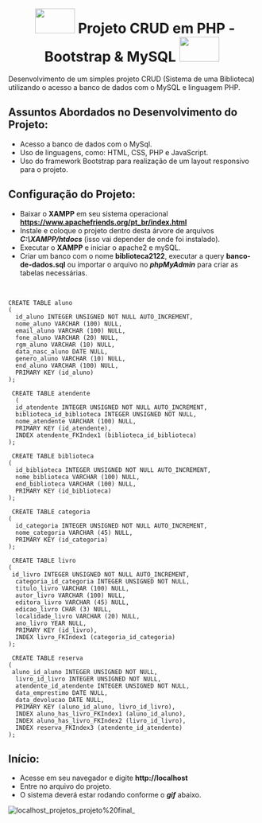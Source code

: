 **<h1 align="center">&nbsp;<img height="50" width="80" src="https://user-images.githubusercontent.com/62439381/159171737-c6465fff-b437-4198-9c7c-ab72fa0b5a1f.gif"> Projeto CRUD em PHP - Bootstrap & MySQL <img height="50" width="80" src="https://user-images.githubusercontent.com/62439381/159171737-c6465fff-b437-4198-9c7c-ab72fa0b5a1f.gif">&nbsp;</h1>**

Desenvolvimento de um simples projeto CRUD (Sistema de uma Biblioteca) utilizando o acesso a banco de dados com o MySQL e linguagem PHP.

## Assuntos Abordados no Desenvolvimento do Projeto:

- Acesso a banco de dados com o MySql.
- Uso de linguagens, como: HTML, CSS, PHP e JavaScript.
- Uso do framework Bootstrap para realização de um layout responsivo para o projeto.

## Configuração do Projeto:

- Baixar o **XAMPP** em seu sistema operacional **https://www.apachefriends.org/pt_br/index.html**
- Instale e coloque o projeto dentro desta árvore de arquivos **_C:\XAMPP/htdocs_** (isso vai depender de onde foi instalado).
- Executar o **XAMPP** e iniciar o apache2 e mySQL.
- Criar um banco com o nome **biblioteca2122**, executar a query **banco-de-dados.sql** ou importar o arquivo no **_phpMyAdmin_** para criar as tabelas necessárias.
<br>

```
CREATE TABLE aluno
(
  id_aluno INTEGER UNSIGNED NOT NULL AUTO_INCREMENT,
  nome_aluno VARCHAR (100) NULL,
  email_aluno VARCHAR (100) NULL,
  fone_aluno VARCHAR (20) NULL,
  rgm_aluno VARCHAR (10) NULL,
  data_nasc_aluno DATE NULL,
  genero_aluno VARCHAR (10) NULL,
  end_aluno VARCHAR (100) NULL,
  PRIMARY KEY (id_aluno)
);

 CREATE TABLE atendente
  (
  id_atendente INTEGER UNSIGNED NOT NULL AUTO_INCREMENT,
  biblioteca_id_biblioteca INTEGER UNSIGNED NOT NULL, 
  nome_atendente VARCHAR (100) NULL,
  PRIMARY KEY (id_atendente),
  INDEX atendente_FKIndex1 (biblioteca_id_biblioteca)
);

 CREATE TABLE biblioteca
(
  id_biblioteca INTEGER UNSIGNED NOT NULL AUTO_INCREMENT,
  nome_biblioteca VARCHAR (100) NULL,
  end_biblioteca VARCHAR (100) NULL,
  PRIMARY KEY (id_biblioteca)
);

 CREATE TABLE categoria
(
  id_categoria INTEGER UNSIGNED NOT NULL AUTO_INCREMENT,
  nome_categoria VARCHAR (45) NULL,
  PRIMARY KEY (id_categoria)
);

 CREATE TABLE livro
(
 id_livro INTEGER UNSIGNED NOT NULL AUTO_INCREMENT,
  categoria_id_categoria INTEGER UNSIGNED NOT NULL,
  titulo_livro VARCHAR (100) NULL,
  autor_livro VARCHAR (100) NULL,
  editora_livro VARCHAR (45) NULL,
  edicao_livro CHAR (3) NULL,
  localidade_livro VARCHAR (20) NULL,
  ano_livro YEAR NULL,
  PRIMARY KEY (id_livro),
  INDEX livro_FKIndex1 (categoria_id_categoria)
);

 CREATE TABLE reserva
(
 aluno_id_aluno INTEGER UNSIGNED NOT NULL,
  livro_id_livro INTEGER UNSIGNED NOT NULL,
  atendente_id_atendente INTEGER UNSIGNED NOT NULL,
  data_emprestimo DATE NULL,
  data_devolucao DATE NULL,
  PRIMARY KEY (aluno_id_aluno, livro_id_livro),
  INDEX aluno_has_livro_FKIndex1 (aluno_id_aluno),
  INDEX aluno_has_livro_FKIndex2 (livro_id_livro),
  INDEX reserva_FKIndex3 (atendente_id_atendente)
);
```
## Início:

- Acesse em seu navegador e digite **http://localhost**
- Entre no arquivo do projeto.
- O sistema deverá estar rodando conforme o **_gif_** abaixo.


![localhost_projetos_projeto%20final_](https://user-images.githubusercontent.com/62439381/185649719-4e89b071-e62f-4c96-8835-44ddbe355e0e.png)


#    
